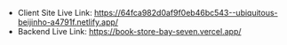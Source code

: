 * Client Site Live Link: https://64fca982d0af9f0eb46bc543--ubiquitous-beijinho-a4791f.netlify.app/
* Backend Live Link: https://book-store-bay-seven.vercel.app/
